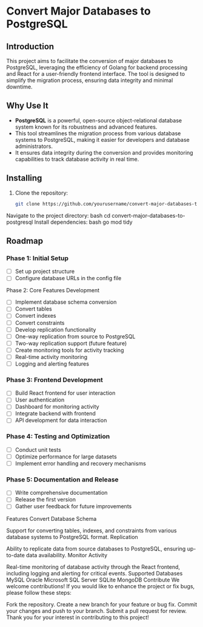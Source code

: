 # Convert Major Databases to PostgreSQL

## Introduction
This project aims to facilitate the conversion of major databases to PostgreSQL, leveraging the efficiency of Golang for backend processing and React for a user-friendly frontend interface. The tool is designed to simplify the migration process, ensuring data integrity and minimal downtime.

## Why Use It
- **PostgreSQL** is a powerful, open-source object-relational database system known for its robustness and advanced features.
- This tool streamlines the migration process from various database systems to PostgreSQL, making it easier for developers and database administrators.
- It ensures data integrity during the conversion and provides monitoring capabilities to track database activity in real time.

## Installing
1. Clone the repository:
   ```bash
   git clone https://github.com/yourusername/convert-major-databases-to-postgresql.git
Navigate to the project directory:
bash
cd convert-major-databases-to-postgresql
Install dependencies:
bash
go mod tidy

## Roadmap
### Phase 1: Initial Setup

- [ ] Set up project structure
- [ ] Configure database URLs in the config file

Phase 2: Core Features Development

- [ ] Implement database schema conversion
- [ ] Convert tables
- [ ] Convert indexes
- [ ] Convert constraints
- [ ] Develop replication functionality
- [ ] One-way replication from source to PostgreSQL
- [ ] Two-way replication support (future feature)
- [ ] Create monitoring tools for activity tracking
- [ ] Real-time activity monitoring
- [ ] Logging and alerting features
### Phase 3: Frontend Development

- [ ] Build React frontend for user interaction
- [ ] User authentication
- [ ] Dashboard for monitoring activity
- [ ] Integrate backend with frontend
- [ ] API development for data interaction
### Phase 4: Testing and Optimization

- [ ] Conduct unit tests
- [ ] Optimize performance for large datasets
- [ ] Implement error handling and recovery mechanisms
### Phase 5: Documentation and Release

- [ ] Write comprehensive documentation
- [ ] Release the first version
- [ ] Gather user feedback for future improvements

Features
Convert Database Schema

Support for converting tables, indexes, and constraints from various database systems to PostgreSQL format.
Replication

Ability to replicate data from source databases to PostgreSQL, ensuring up-to-date data availability.
Monitor Activity

Real-time monitoring of database activity through the React frontend, including logging and alerting for critical events.
Supported Databases
MySQL
Oracle
Microsoft SQL Server
SQLite
MongoDB
Contribute
We welcome contributions! If you would like to enhance the project or fix bugs, please follow these steps:

Fork the repository.
Create a new branch for your feature or bug fix.
Commit your changes and push to your branch.
Submit a pull request for review.
Thank you for your interest in contributing to this project!
